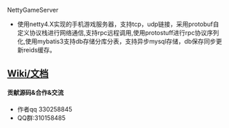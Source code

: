 NettyGameServer

- 使用netty4.X实现的手机游戏服务器，支持tcp，udp链接，采用protobuf自定义协议栈进行网络通信,支持rpc远程调用,使用protostuff进行rpc协议序列化,使用mybatis3支持db存储分库分表，支持异步mysql存储，db保存同步更新reids缓存。

## [Wiki/文档](https://github.com/jwpttcg66/NettyGameServer/wiki)

#### 贡献源码&合作&交流

- 作者qq 330258845
- QQ群:310158485
